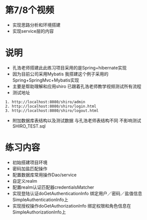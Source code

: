 # 第7/8个视频
* 实现思路分析和环境搭建
* 实现service层的内容
# 说明
* 孔浩老师搭建此此练习项目采用的是Spring+hibernate实现
* 因为目前公司采用Mybatis 我搭建这个例子采用的Spring+SpringMvc+Mybatis实现
* 主要是帮助理解和应用shiro 已跟着孔浩老师教学视频测试所有流程
* 测试地址
```
1. http://localhost:8080/shiro/admin
2. http://localhost:8080/shiro/login.html
3. http://localhost:8080/shiro/logout.html
```
* 附加数据库表结构以及测试数据 与孔浩老师表结构不同 不影响测试SHIRO_TEST.sql 
# 练习内容
* 初始搭建项目环境
* 密码加盐匹配操作
* 配置数据库常用操作Dao/service
* 自定义realm
* 配置realm认证匹配器credentialsMatcher
* 实现登陆认证doGetAuthenticationInfo 绑定用户／密码／盐值信息SimpleAuthenticationInfo上
* 实现授权操作doGetAuthorizationInfo 绑定权限和角色信息在SimpleAuthorizationInfo上